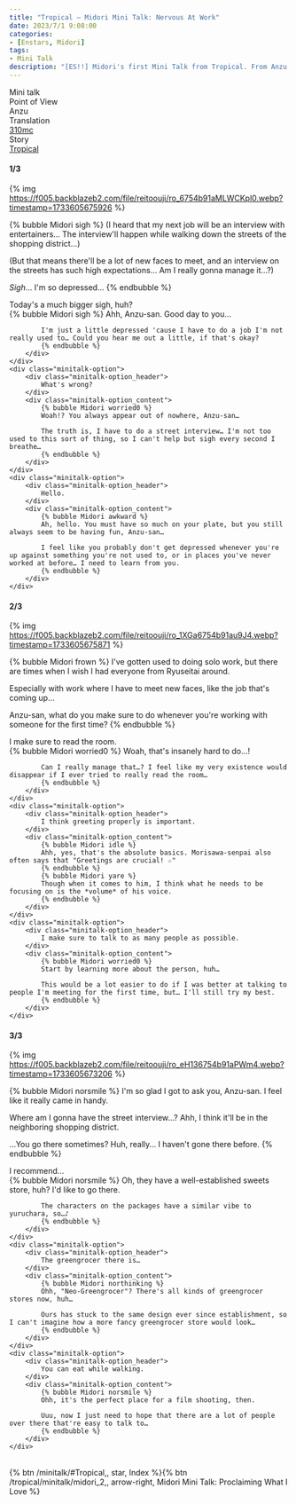 ```yaml
---
title: "Tropical – Midori Mini Talk: Nervous At Work"
date: 2023/7/1 9:08:00
categories:
- [Enstars, Midori]
tags:
- Mini Talk
description: "[ES!!] Midori's first Mini Talk from Tropical. From Anzu's POV."
---
```

<div class="three-wrapper" style="--storyColor:#5ac189;--storyColor-rgb:90,193,137;--storyColor-h:147.4;--storyColor-s:45.4%;--storyColor-l:55.5%;">
    <div class="info-area">
        <div class="info">
            <div class="info-item characters">
                <div class="label">
                    Mini talk
                </div>
                <div class="value">
								<a href="/categories/Enstars/Midori" character="Midori"></a>
                </div>
            </div>
            <div class="info-item one">
                <div class="label">
                    Point of View
                </div>
                <div class="value">
                    Anzu
                </div>
            </div>
            <div class="info-item two">
                <div class="label">
                    Translation
                </div>
                <div class="value">
                    <a href="/about">310mc</a>
                </div>
            </div>
            <div class="info-item three">
                <div class="label">
                   Story
                </div>
                <div class="value">
                    <a href="/tropical">Tropical</a>
                </div>
            </div>
        </div>
    </div>
</div>

<!-- more -->

#### <div mt="rare"></div> 1/3

{% img https://f005.backblazeb2.com/file/reitoouji/ro_6754b91aMLWCKpl0.webp?timestamp=1733605675926 %}

{% bubble Midori sigh %}
(I heard that my next job will be an interview with entertainers… The interview'll happen while walking down the streets of the shopping district…)

(But that means there'll be a lot of new faces to meet, and an interview on the streets has such high expectations… Am I really gonna manage it…?)

*Sigh*… I'm so depressed…
{% endbubble %}

<div class="minitalk" character="Anzu">
    <div class="minitalk-option">
        <div class="minitalk-option_header">
            Today's a much bigger sigh, huh?
        </div>
        <div class="minitalk-option_content">
            {% bubble Midori sigh %}
            Ahh, Anzu-san. Good day to you…

            I'm just a little depressed 'cause I have to do a job I'm not really used to… Could you hear me out a little, if that's okay?
			{% endbubble %}
        </div>
    </div>
    <div class="minitalk-option">
        <div class="minitalk-option_header">
            What's wrong?
        </div>
        <div class="minitalk-option_content">
            {% bubble Midori worried0 %}
            Woah!? You always appear out of nowhere, Anzu-san…

            The truth is, I have to do a street interview… I'm not too used to this sort of thing, so I can't help but sigh every second I breathe…
			{% endbubble %}
        </div>
    </div>
    <div class="minitalk-option">
        <div class="minitalk-option_header">
            Hello.
        </div>
        <div class="minitalk-option_content">
            {% bubble Midori awkward %}
            Ah, hello. You must have so much on your plate, but you still always seem to be having fun, Anzu-san…

            I feel like you probably don't get depressed whenever you're up against something you're not used to, or in places you've never worked at before… I need to learn from you.
			{% endbubble %}
        </div>
    </div>
</div>

#### <div mt="rare"></div> 2/3

{% img https://f005.backblazeb2.com/file/reitoouji/ro_1XGa6754b91au9J4.webp?timestamp=1733605675871 %}

{% bubble Midori frown %}
I've gotten used to doing solo work, but there are times when I wish I had everyone from Ryuseitai around.

Especially with work where I have to meet new faces, like the job that's coming up…

Anzu-san, what do you make sure to do whenever you're working with someone for the first time?
{% endbubble %}

<div class="minitalk" character="Anzu">
    <div class="minitalk-option">
        <div class="minitalk-option_header">
            I make sure to read the room.
        </div>
        <div class="minitalk-option_content">
            {% bubble Midori worried0 %}
            Woah, that's insanely hard to do…!

            Can I really manage that…? I feel like my very existence would disappear if I ever tried to really read the room…
			{% endbubble %}
        </div>
    </div>
    <div class="minitalk-option">
        <div class="minitalk-option_header">
            I think greeting properly is important.
        </div>
        <div class="minitalk-option_content">
            {% bubble Midori idle %}
            Ahh, yes, that's the absolute basics. Morisawa-senpai also often says that "Greetings are crucial! ☆"
            {% endbubble %}
            {% bubble Midori yare %}
            Though when it comes to him, I think what he needs to be focusing on is the *volume* of his voice.
			{% endbubble %}
        </div>
    </div>
    <div class="minitalk-option">
        <div class="minitalk-option_header">
            I make sure to talk to as many people as possible.
        </div>
        <div class="minitalk-option_content">
            {% bubble Midori worried0 %}
            Start by learning more about the person, huh…

            This would be a lot easier to do if I was better at talking to people I'm meeting for the first time, but… I'll still try my best.
			{% endbubble %}
        </div>
    </div>
</div>

#### <div mt="rare"></div> 3/3

{% img https://f005.backblazeb2.com/file/reitoouji/ro_eH136754b91aPWm4.webp?timestamp=1733605673206 %}

{% bubble Midori norsmile %}
I'm so glad I got to ask you, Anzu-san. I feel like it really came in handy.

Where am I gonna have the street interview…? Ahh, I think it'll be in the neighboring shopping district.

…You go there sometimes? Huh, really… I haven't gone there before.
{% endbubble %}

<div class="minitalk" character="Anzu">
    <div class="minitalk-option">
        <div class="minitalk-option_header">
          I recommend…
        </div>
        <div class="minitalk-option_content">
            {% bubble Midori norsmile %}
            Oh, they have a well-established sweets store, huh? I'd like to go there.

            The characters on the packages have a similar vibe to yuruchara, so…♪
			{% endbubble %}
        </div>
    </div>
    <div class="minitalk-option">
        <div class="minitalk-option_header">
            The greengrocer there is…
        </div>
        <div class="minitalk-option_content">
            {% bubble Midori northinking %}
            Ohh, "Neo-Greengrocer"? There's all kinds of greengrocer stores now, huh…

            Ours has stuck to the same design ever since establishment, so I can't imagine how a more fancy greengrocer store would look…
			{% endbubble %}
        </div>
    </div>
    <div class="minitalk-option">
        <div class="minitalk-option_header">
            You can eat while walking.
        </div>
        <div class="minitalk-option_content">
            {% bubble Midori norsmile %}
            Ohh, it's the perfect place for a film shooting, then.

            Uuu, now I just need to hope that there are a lot of people over there that're easy to talk to…
			{% endbubble %}
        </div>
    </div>
</div>
<br>
<div toc>{% btn /minitalk/#Tropical,, star, Index %}{% btn /tropical/minitalk/midori_2,, arrow-right, Midori Mini Talk: Proclaiming What I Love %}</div>
